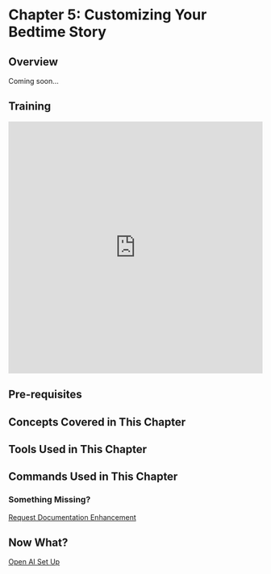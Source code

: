 # Chapter 5: Customizing Your Bedtime Story

## Overview

Coming soon...

## Training 

<div class="video-container">
    <iframe width="100%" height="500" src="https://www.youtube.com/embed/k9zAD_TEY_k?feature=shared" title="YouTube video player" frameborder="0" allow="accelerometer; autoplay; clipboard-write; encrypted-media; gyroscope; picture-in-picture; web-share" referrerpolicy="strict-origin-when-cross-origin" allowfullscreen></iframe>
</div>

## Pre-requisites

## Concepts Covered in This Chapter

## Tools Used in This Chapter

## Commands Used in This Chapter

### Something Missing?

<div class="grid-buttons">
    <a class="btn" href="https://forms.gle/2ZMtwUxg1egV8sHT8">Request Documentation Enhancement</a>
</div>

## Now What?

<div class="grid-buttons">
    <a class="btn" href="{{ '/training/building-a-skill/open-ai-setup/' | url }}">Open AI Set Up</a>
</div>